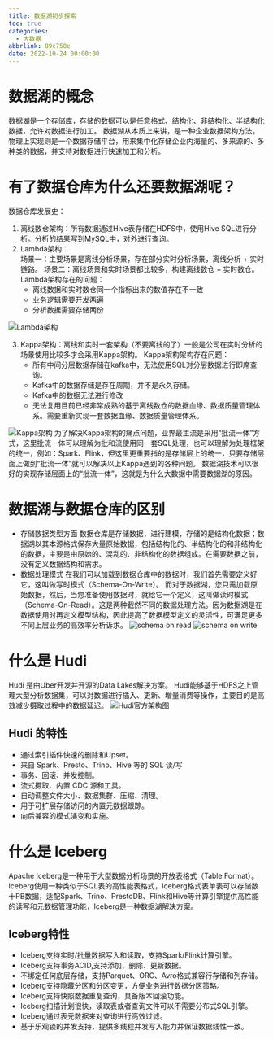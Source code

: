 ```yaml
---
title: 数据湖初步探索
toc: true
categories:
  - 大数据
abbrlink: 89c758e
date: 2022-10-24 00:00:00
---
```

# 数据湖的概念
数据湖是一个存储库，存储的数据可以是任意格式、结构化、非结构化、半结构化数据，允许对数据进行加工。
数据湖从本质上来讲，是一种企业数据架构方法，物理上实现则是一个数据存储平台，用来集中化存储企业内海量的、多来源的、多种类的数据，并支持对数据进行快速加工和分析。

# 有了数据仓库为什么还要数据湖呢？
数据仓库发展史：
1. 离线数仓架构：所有数据通过Hive表存储在HDFS中，使用Hive SQL进行分析。分析的结果写到MySQL中，对外进行查询。
2. Lambda架构：<br>
    场景一：主要场景是离线分析场景，存在部分实时分析场景，离线分析 + 实时链路。
    场景二：离线场景和实时场景都比较多，构建离线数仓 + 实时数仓。
   Lambda架构存在的问题：
   - 离线数据和实时数仓同一个指标出来的数值存在不一致
   - 业务逻辑需要开发两遍
   - 分析数据需要存储两份
   
![Lambda架构](https://codedm.oss-cn-hangzhou.aliyuncs.com/images/20221024/1f9cba4f10354d42a45dbac0d1c6df62.png?x-oss-process=style/codedm)

3. Kappa架构：离线和实时一套架构（不要离线的了）一般是公司在实时分析的场景使用比较多才会采用Kappa架构。
   Kappa架构架构存在问题：
   - 所有中间分层数据存储在kafka中，无法使用SQL对分层数据进行即席查询。
   - Kafka中的数据存储是存在周期，并不是永久存储。
   - Kafka中的数据无法进行修改
   - 无法复用目前已经非常成熟的基于离线数仓的数据血缘、数据质量管理体系。需要重新实现一套数据血缘、数据质量管理体系。
   
![Kappa架构](https://codedm.oss-cn-hangzhou.aliyuncs.com/images/20221024/74b83f458b9744499a3e1aa01bdc4fd4.png?x-oss-process=style/codedm)
为了解决Kappa架构的痛点问题，业界最主流是采用“批流一体”方式，这里批流一体可以理解为批和流使用同一套SQL处理，也可以理解为处理框架的统一，例如：Spark、Flink，但这里更重要指的是存储层上的统一，只要存储层面上做到“批流一体”就可以解决以上Kappa遇到的各种问题。
数据湖技术可以很好的实现存储层面上的“批流一体”，这就是为什么大数据中需要数据湖的原因。

# 数据湖与数据仓库的区别

- 存储数据类型方面
  数据仓库是存储数据，进行建模，存储的是结构化数据；数据湖以其本源格式保存大量原始数据，包括结构化的、半结构化的和非结构化的数据，主要是由原始的、混乱的、非结构化的数据组成。在需要数据之前，没有定义数据结构和需求。
- 数据处理模式
  在我们可以加载到数据仓库中的数据时，我们首先需要定义好它，这叫做写时模式（Schema-On-Write）。
  而对于数据湖，您只需加载原始数据，然后，当您准备使用数据时，就给它一个定义，这叫做读时模式（Schema-On-Read）。这是两种截然不同的数据处理方法。因为数据湖是在数据使用时再定义模型结构，因此提高了数据模型定义的灵活性，可满足更多不同上层业务的高效率分析诉求。
![schema on read](https://codedm.oss-cn-hangzhou.aliyuncs.com/images/20221027/7f58b8fc201c4916918f40c8c2774b44.png?x-oss-process=style/codedm)
![schema on write](https://codedm.oss-cn-hangzhou.aliyuncs.com/images/20221027/93181cb1dfa243709eb819dc56dd6ef8.png?x-oss-process=style/codedm)

# 什么是 Hudi

Hudi 是由Uber开发并开源的Data Lakes解决方案。
Hudi能够基于HDFS之上管理大型分析数据集，可以对数据进行插入、更新、增量消费等操作，主要目的是高效减少摄取过程中的数据延迟。
![Hudi官方架构图](https://codedm.oss-cn-hangzhou.aliyuncs.com/images/20221028/0274df7b49774176b81b418556924832.png?x-oss-process=style/codedm)

## Hudi 的特性

- 通过索引插件快速的删除和Upset。
- 来自 Spark、Presto、Trino、Hive 等的 SQL 读/写
- 事务、回滚、并发控制。
- 流式摄取、内置 CDC 源和工具。
- 自动调整文件大小、数据集群、压缩、清理。
- 用于可扩展存储访问的内置元数据跟踪。
- 向后兼容的模式演变和实施。

# 什么是 Iceberg
Apache Iceberg是一种用于大型数据分析场景的开放表格式（Table Format）。
Iceberg使用一种类似于SQL表的高性能表格式，Iceberg格式表单表可以存储数十PB数据，适配Spark、Trino、PrestoDB、Flink和Hive等计算引擎提供高性能的读写和元数据管理功能，Iceberg是一种数据湖解决方案。

## Iceberg特性
- Iceberg支持实时/批量数据写入和读取，支持Spark/Flink计算引擎。
- Iceberg支持事务ACID,支持添加、删除、更新数据。
- 不绑定任何底层存储，支持Parquet、ORC、Avro格式兼容行存储和列存储。
- Iceberg支持隐藏分区和分区变更，方便业务进行数据分区策略。
- Iceberg支持快照数据重复查询，具备版本回滚功能。
- Iceberg扫描计划很快，读取表或者查询文件可以不需要分布式SQL引擎。
- Iceberg通过表元数据来对查询进行高效过滤。
- 基于乐观锁的并发支持，提供多线程并发写入能力并保证数据线性一致。